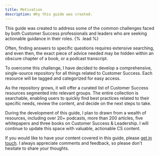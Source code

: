 ```yaml
---
title: Motivation
description: Why this guide was created.
---
```


This guide was created to address some of the common challenges faced by both Customer Success professionals and leaders who are seeking actionable guidance in their roles. {% .lead %}

Often, finding answers to specific questions requires extensive searching, and even then, the exact piece of advice needed may be hidden within an obscure chapter of a book, or a podcast transcript.

To overcome this challenge, I have decided to develop a comprehensive, single-source repository for all things related to Customer Success. Each resource will be tagged and categorized for easy access.

As the repository grows, it will offer a curated list of Customer Success resources segmented into relevant groups. The entire collection is searchable, enabling users to quickly find best practices related to their specific needs, review the content, and decide on the next steps to take.

During the development of this guide, I plan to drawn from a wealth of resources, including over 20+ podcasts, more than 200 articles, five whitepapers and three books on Customer Success & Leadership. I will continue to update this space with valuable, actionable CS content.

If you would like to have your content covered in this guide, please [get in touch](mailto:contact@customersuccess.guide). I always appreciate comments and feedback, so please don't hesitate to share your thoughts.
